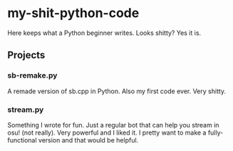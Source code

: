# my-shit-python-code
Here keeps what a Python beginner writes. Looks shitty? Yes it is.

## Projects

### sb-remake.py
A remade version of sb.cpp in Python. Also my first code ever. Very shitty.

### stream.py
Something I wrote for fun. Just a regular bot that can help you stream in osu! (not really). Very powerful and I liked it. I pretty want to make a fully-functional version and that would be helpful.
